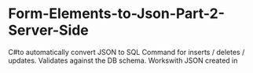 # Form-Elements-to-Json-Part-2-Server-Side
C#to automatically convert JSON to SQL Command for inserts / deletes / updates. Validates against the DB schema.
Workswith JSON created in 
